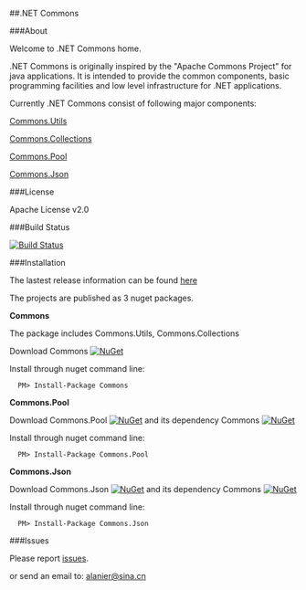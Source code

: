 ##.NET Commons

###About

Welcome to .NET Commons home.

.NET Commons is originally inspired by the "Apache Commons Project" for java applications. It is intended to provide the common components, basic programming facilities and low level infrastructure for .NET applications.

Currently .NET Commons consist of following major components:

  [Commons.Utils](https://github.com/yanggujun/commonsfornet/wiki/Commons.Utils)

  [Commons.Collections](https://github.com/yanggujun/commonsfornet/wiki/Commons.Collections)

  [Commons.Pool](https://github.com/yanggujun/commonsfornet/wiki/Commons.Pool)

  [Commons.Json](https://github.com/yanggujun/commonsfornet/wiki/Commons.Json)

###License

Apache License v2.0

###Build Status

[![Build Status](https://travis-ci.org/yanggujun/commonsfornet.svg?branch=master)](https://travis-ci.org/yanggujun/commonsfornet)

###Installation

The lastest release information can be found [here](https://github.com/yanggujun/commonsfornet/releases)

The projects are published as 3 nuget packages.

__Commons__
    
The package includes Commons.Utils, Commons.Collections 

Download Commons [![NuGet](https://img.shields.io/nuget/v/Commons.svg?maxAge=2592000)](https://www.nuget.org/packages/Commons/)

Install through nuget command line:

      PM> Install-Package Commons

 __Commons.Pool__
    
Download Commons.Pool [![NuGet](https://img.shields.io/nuget/v/Commons.Pool.svg?maxAge=2592000)](https://www.nuget.org/packages/Commons.Pool/) and its dependency Commons [![NuGet](https://img.shields.io/nuget/v/Commons.svg?maxAge=2592000)](https://www.nuget.org/packages/Commons/)

Install through nuget command line:

      PM> Install-Package Commons.Pool

 __Commons.Json__
    
Download Commons.Json [![NuGet](https://img.shields.io/nuget/v/Commons.Json.svg?maxAge=2592000)](https://www.nuget.org/packages/Commons.Json/) and its dependency Commons [![NuGet](https://img.shields.io/nuget/v/Commons.svg?maxAge=2592000)](https://www.nuget.org/packages/Commons/)

Install through nuget command line:

      PM> Install-Package Commons.Json

###Issues

Please report [issues](https://github.com/yanggujun/commonsfornet/issues).

or send an email to: alanier@sina.cn

